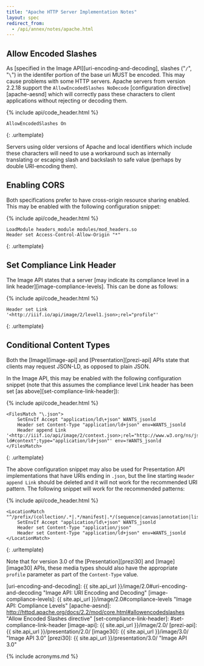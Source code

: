```yaml
---
title: "Apache HTTP Server Implementation Notes"
layout: spec
redirect_from:
  - /api/annex/notes/apache.html
---
```


## Allow Encoded Slashes

As [specified in the Image API][uri-encoding-and-decoding], slashes ("`/`", "`\`") in the identifer portion of the base uri MUST be encoded. This may cause problems with some HTTP servers. Apache servers from version 2.2.18 support the `AllowEncodedSlashes NoDecode` [configuration directive][apache-aesnd] which will correctly pass these characters to client applications without rejecting or decoding them.

{% include api/code_header.html %}
``` apacheconf
AllowEncodedSlashes On
```
{: .urltemplate}

Servers using older versions of Apache and local identifiers which include these characters will need to use a workaround such as internally translating or escaping slash and backslash to safe value (perhaps by double URI-encoding them).

## Enabling CORS

Both specifications prefer to have cross-origin resource sharing enabled. This may be enabled with the following configuration snippet:

{% include api/code_header.html %}
``` apacheconf
LoadModule headers_module modules/mod_headers.so
Header set Access-Control-Allow-Origin "*"
```
{: .urltemplate}

## Set Compliance Link Header

The Image API states that a server [may indicate its compliance level in a link header][image-compliance-levels]. This can be done as follows:

{% include api/code_header.html %}
``` apacheconf
Header set Link '<http://iiif.io/api/image/2/level1.json>;rel="profile"'
```
{: .urltemplate}

## Conditional Content Types

Both the [Image][image-api] and [Presentation][prezi-api] APIs state that clients may request JSON-LD, as opposed to plain JSON.

In the Image API, this may be enabled with the following configuration snippet (note that this assumes the compliance level Link header has been set [as above][set-compliance-link-header]):

{% include api/code_header.html %}
``` apacheconf
<FilesMatch "\.json">
    SetEnvIf Accept "application/ld\+json" WANTS_jsonld
    Header set Content-Type "application/ld+json" env=WANTS_jsonld
    Header append Link '<http://iiif.io/api/image/2/context.json>;rel="http://www.w3.org/ns/json-ld#context";type="application/ld+json"' env=!WANTS_jsonld
</FilesMatch>
```
{: .urltemplate}

The above configuration snippet may also be used for Presentation API implementations that have URIs ending in `.json`, but the line starting `Header append Link` should be deleted and it will not work for the recommended URI pattern. The following snippet will work for the recommended patterns:

{% include api/code_header.html %}
``` apacheconf
<LocationMatch "^/prefix/(collection/.*|.*/manifest|.*/(sequence|canvas|annotation|list|range|layer)/.*)$">
    SetEnvIf Accept "application/ld\+json" WANTS_jsonld
    Header set Content-Type "application/json"
    Header set Content-Type "application/ld+json" env=WANTS_jsonld
</LocationMatch>
```
{: .urltemplate}

Note that for version 3.0 of the [Presentation][prezi30] and [Image][image30] APIs, these media types should also have the appropriate `profile` parameter as part of the `Content-Type` value.

[uri-encoding-and-decoding]: {{ site.api_url }}/image/2.0#uri-encoding-and-decoding "Image API: URI Encoding and Decoding"
[image-compliance-levels]: {{ site.api_url }}/image/2.0#compliance-levels "Image API: Compliance Levels"
[apache-aesnd]: http://httpd.apache.org/docs/2.2/mod/core.html#allowencodedslashes "Allow Encoded Slashes directive"
[set-compliance-link-header]: #set-compliance-link-header
[image-api]: {{ site.api_url }}/image/2.0/
[prezi-api]: {{ site.api_url }}/presentation/2.0/
[image30]: {{ site.api_url }}/image/3.0/ "Image API 3.0"
[prezi30]: {{ site.api_url }}/presentation/3.0/ "Image API 3.0"

{% include acronyms.md %}

